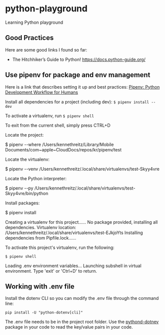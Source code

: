 # python-playground

Learning Python playground

## Good Practices

Here are some good links I found so far:

* The Hitchhiker’s Guide to Python! https://docs.python-guide.org/

## Use pipenv for package and env management

Here is a link that describes setting it up and best practices: [Pipenv: Python Development Workflow for Humans](https://github.com/pypa/pipenv#pipenv-python-development-workflow-for-humans)


Install all dependencies for a project (including dev): ``` $ pipenv install --dev ```

To activate a virtualenv, run ``` $ pipenv shell ```

To exit from the current shell, simply press CTRL+D

Locate the project:

$ pipenv --where
/Users/kennethreitz/Library/Mobile Documents/com~apple~CloudDocs/repos/kr/pipenv/test

Locate the virtualenv:

$ pipenv --venv
/Users/kennethreitz/.local/share/virtualenvs/test-Skyy4vre


Locate the Python interpreter:

$ pipenv --py
/Users/kennethreitz/.local/share/virtualenvs/test-Skyy4vre/bin/python


Install packages:

$ pipenv install

Creating a virtualenv for this project......
No package provided, installing all dependencies.
Virtualenv location: /Users/kennethreitz/.local/share/virtualenvs/test-EJkjoYts
Installing dependencies from Pipfile.lock......

To activate this project's virtualenv, run the following:
```
$ pipenv shell
```
Loading .env environment variables…
Launching subshell in virtual environment. Type 'exit' or 'Ctrl+D' to return.


## Working with .env file

Install the dotenv CLI so you can modify the .env file through the command line:

```
pip install -U "python-dotenv[cli]"
```

The .env file needs to be in the project root folder. Use the [pythond-dotnev](https://pypi.org/project/python-dotenv/) package in your code to read the key/value pairs in your code.

